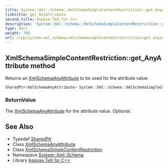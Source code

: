 ```yaml
---
title: System::Xml::Schema::XmlSchemaSimpleContentRestriction::get_AnyAttribute method
linktitle: get_AnyAttribute
second_title: Aspose.TeX for C++
description: 'System::Xml::Schema::XmlSchemaSimpleContentRestriction::get_AnyAttribute method. Returns an XmlSchemaAnyAttribute to be used for the attribute value in C++.'
type: docs
weight: 700
url: /cpp/system.xml.schema/xmlschemasimplecontentrestriction/get_anyattribute/
---
```

## XmlSchemaSimpleContentRestriction::get_AnyAttribute method


Returns an [XmlSchemaAnyAttribute](../../xmlschemaanyattribute/) to be used for the attribute value.

```cpp
SharedPtr<XmlSchemaAnyAttribute> System::Xml::Schema::XmlSchemaSimpleContentRestriction::get_AnyAttribute()
```


### ReturnValue

The [XmlSchemaAnyAttribute](../../xmlschemaanyattribute/) for the attribute value. Optional.

## See Also

* Typedef [SharedPtr](../../../system/sharedptr/)
* Class [XmlSchemaAnyAttribute](../../xmlschemaanyattribute/)
* Class [XmlSchemaSimpleContentRestriction](../)
* Namespace [System::Xml::Schema](../../)
* Library [Aspose.TeX for C++](../../../)
